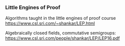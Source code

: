### Little Engines of Proof

Algorithms taught in the little engines of proof course https://www.csl.sri.com/~shankar/LEP.html

Algebraically closed fields, commutative semigroups: https://www.csl.sri.com/people/shankar/LEP/LEP16.pdf

